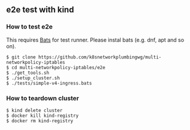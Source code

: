 ## e2e test with kind


### How to test e2e

This requires [Bats](https://github.com/bats-core/bats-core) for test runner. Please instal bats (e.g. dnf, apt and so on).

```
$ git clone https://github.com/k8snetworkplumbingwg/multi-networkpolicy-iptables
$ cd multi-networkpolicy-iptables/e2e
$ ./get_tools.sh
$ ./setup_cluster.sh
$ ./tests/simple-v4-ingress.bats
```

### How to teardown cluster

```
$ kind delete cluster
$ docker kill kind-registry
$ docker rm kind-registry
```
